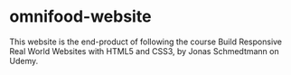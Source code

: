 # omnifood-website
This website is the end-product of following the course Build Responsive Real World Websites with HTML5 and CSS3, by Jonas Schmedtmann on Udemy.
